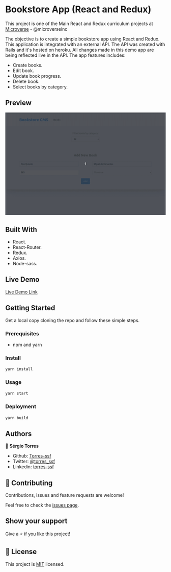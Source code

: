# Bookstore App (React and Redux)

This project is one of the Main React and Redux curriculum projects at [Microverse](https://https://www.microverse.org/) - @microverseinc

The objective is to create a simple bookstore app using React and Redux. This application is integrated with an external API. The API was created with Rails and it's hosted on heroku. All changes made in this demo app are being reflected live in the API. The app features includes:

- Create books.
- Edit book.
- Update book progress.
- Delete book.
- Select books by category.

## Preview

![](./demo.gif)

## Built With

- React.
- React-Router.
- Redux.
- Axios.
- Node-sass.

## Live Demo

[Live Demo Link](https://ssf-bookstore.herokuapp.com/)

## Getting Started

Get a local copy cloning the repo and follow these simple steps.

### Prerequisites

- npm and yarn

### Install

```bash
yarn install
```

### Usage

```bash
yarn start
```

### Deployment

```bash
yarn build
```

## Authors

👤 **Sérgio Torres**

- Github: [Torres-ssf](https://github.com/Torres-ssf)
- Twitter: [@torres_ssf](https://twitter.com/torres_ssf)
- Linkedin: [torres-ssf](https://www.linkedin.com/in/torres-ssf/)


## 🤝 Contributing

Contributions, issues and feature requests are welcome!

Feel free to check the [issues page](https://github.com/Torres-ssf/react-bookstore/issues).

## Show your support

Give a ⭐️ if you like this project!

## 📝 License

This project is [MIT](./LICENSE) licensed.